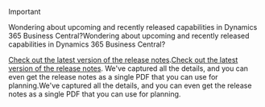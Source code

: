 > [!IMPORTANT]
>
> <span data-ttu-id="c53ac-101">Wondering about upcoming and recently released capabilities in Dynamics 365 Business Central?</span><span class="sxs-lookup"><span data-stu-id="c53ac-101">Wondering about upcoming and recently released capabilities in Dynamics 365 Business Central?</span></span>
>
> <span data-ttu-id="c53ac-102">[Check out the latest version of the release notes](/business-applications-release-notes/october18/dynamics365-business-central/).</span><span class="sxs-lookup"><span data-stu-id="c53ac-102">[Check out the latest version of the release notes](/business-applications-release-notes/october18/dynamics365-business-central/).</span></span> <span data-ttu-id="c53ac-103">We've captured all the details, and you can even get the release notes as a single PDF that you can use for planning.</span><span class="sxs-lookup"><span data-stu-id="c53ac-103">We've captured all the details, and you can even get the release notes as a single PDF that you can use for planning.</span></span>  

